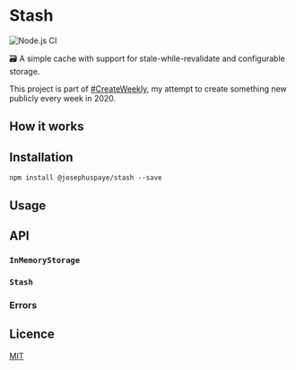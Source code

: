 # Stash

![Node.js CI](https://github.com/JosephusPaye/stash/workflows/Node.js%20CI/badge.svg)

🗃 A simple cache with support for stale-while-revalidate and configurable storage.

This project is part of [#CreateWeekly](https://twitter.com/JosephusPaye/status/1214853295023411200), my attempt to create something new publicly every week in 2020.

## How it works

## Installation

```
npm install @josephuspaye/stash --save
```

## Usage

## API

### `InMemoryStorage`

### `Stash`

### Errors

## Licence

[MIT](LICENCE)
